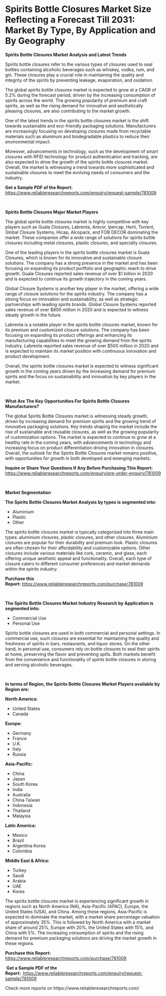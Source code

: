<p><h1>Spirits Bottle Closures Market Size Reflecting a Forecast Till 2031: Market By Type, By Application and By Geography</h1></p><p><strong>Spirits Bottle Closures Market Analysis and Latest Trends</strong></p>
<p><p>Spirits bottle closures refer to the various types of closures used to seal bottles containing alcoholic beverages such as whiskey, vodka, rum, and gin. These closures play a crucial role in maintaining the quality and integrity of the spirits by preventing leakage, evaporation, and oxidation.</p><p>The global spirits bottle closures market is expected to grow at a CAGR of 5.2% during the forecast period, driven by the increasing consumption of spirits across the world. The growing popularity of premium and craft spirits, as well as the rising demand for innovative and aesthetically pleasing closures, are also contributing to the market growth.</p><p>One of the latest trends in the spirits bottle closures market is the shift towards sustainable and eco-friendly packaging solutions. Manufacturers are increasingly focusing on developing closures made from recyclable materials such as aluminum and biodegradable plastics to reduce their environmental impact.</p><p>Moreover, advancements in technology, such as the development of smart closures with RFID technology for product authentication and tracking, are also expected to drive the growth of the spirits bottle closures market. Overall, the market is witnessing a trend towards more sophisticated and sustainable closures to meet the evolving needs of consumers and the industry.</p></p>
<p><strong>Get a Sample PDF of the Report:&nbsp;</strong> <a href="https://www.reliableresearchreports.com/enquiry/request-sample/781009">https://www.reliableresearchreports.com/enquiry/request-sample/781009</a></p>
<p>&nbsp;</p>
<p><strong>Spirits Bottle Closures Major Market Players</strong></p>
<p><p>The global spirits bottle closures market is highly competitive with key players such as Guala Closures, Labrenta, Amcor, Ipercap, Herti, Torrent, Global Closure Systems, Hicap, Alcopack, and FOB DECOR dominating the market. These companies offer a wide range of solutions for spirits bottle closures including metal closures, plastic closures, and specialty closures.</p><p>One of the leading players in the spirits bottle closures market is Guala Closures, which is known for its innovative and sustainable closure solutions. The company has a strong presence in the market and has been focusing on expanding its product portfolio and geographic reach to drive growth. Guala Closures reported sales revenue of over $1 billion in 2020 and is expected to continue its growth trajectory in the coming years.</p><p>Global Closure Systems is another key player in the market, offering a wide range of closure solutions for the spirits industry. The company has a strong focus on innovation and sustainability, as well as strategic partnerships with leading spirits brands. Global Closure Systems reported sales revenue of over $800 million in 2020 and is expected to witness steady growth in the future.</p><p>Labrenta is a notable player in the spirits bottle closures market, known for its premium and customized closure solutions. The company has been focusing on expanding its product offerings and enhancing its manufacturing capabilities to meet the growing demand from the spirits industry. Labrenta reported sales revenue of over $500 million in 2020 and is expected to maintain its market position with continuous innovation and product development.</p><p>Overall, the spirits bottle closures market is expected to witness significant growth in the coming years driven by the increasing demand for premium spirits and the focus on sustainability and innovation by key players in the market.</p></p>
<p>&nbsp;</p>
<p><strong>What Are The Key Opportunities For Spirits Bottle Closures Manufacturers?</strong></p>
<p><p>The global Spirits Bottle Closures market is witnessing steady growth, driven by increasing demand for premium spirits and the growing trend of innovative packaging solutions. Key trends shaping the market include the rise of sustainable and reusable closures, as well as the growing popularity of customization options. The market is expected to continue to grow at a healthy rate in the coming years, with advancements in technology and increasing focus on product differentiation driving innovation in closures. Overall, the outlook for the Spirits Bottle Closures market remains positive, with opportunities for growth in both developed and emerging markets.</p></p>
<p><strong>Inquire or Share Your Questions If Any Before Purchasing This Report:</strong> <a href="https://www.reliableresearchreports.com/enquiry/pre-order-enquiry/781009">https://www.reliableresearchreports.com/enquiry/pre-order-enquiry/781009</a></p>
<p>&nbsp;</p>
<p><strong>Market Segmentation</strong></p>
<p><strong>The Spirits Bottle Closures Market Analysis by types is segmented into:</strong></p>
<p><ul><li>Aluminium</li><li>Plastic</li><li>Other</li></ul></p>
<p><p>The spirits bottle closures market is typically categorized into three main types: aluminium closures, plastic closures, and other closures. Aluminium closures are popular for their durability and premium look. Plastic closures are often chosen for their affordability and customizable options. Other closures include various materials like cork, ceramic, and glass, each offering unique aesthetic appeal and functionality. Overall, each type of closure caters to different consumer preferences and market demands within the spirits industry.</p></p>
<p><strong>Purchase this Report:&nbsp;</strong><a href="https://www.reliableresearchreports.com/purchase/781009">https://www.reliableresearchreports.com/purchase/781009</a></p>
<p>&nbsp;</p>
<p><strong>The Spirits Bottle Closures Market Industry Research by Application is segmented into:</strong></p>
<p><ul><li>Commercial Use</li><li>Personal Use</li></ul></p>
<p><p>Spirits bottle closures are used in both commercial and personal settings. In commercial use, such closures are essential for maintaining the quality and freshness of spirits in bars, restaurants, and liquor stores. On the other hand, in personal use, consumers rely on bottle closures to seal their spirits at home, preserving the flavor and preventing spills. Both markets benefit from the convenience and functionality of spirits bottle closures in storing and serving alcoholic beverages.</p></p>
<p>&nbsp;</p>
<p><strong>In terms of Region, the Spirits Bottle Closures Market Players available by Region are:</strong></p>
<p>
    <p> <strong> North America: </strong>
        <ul>
            <li>United States</li>
            <li>Canada</li>
        </ul>
        </p> 
    <p> <strong> Europe: </strong>
        <ul>
            <li>Germany</li>
            <li>France</li>
            <li>U.K.</li>
            <li>Italy</li>
            <li>Russia</li>
        </ul>
        </p> 
    <p> <strong> Asia-Pacific: </strong>
        <ul>
            <li>China</li>
            <li>Japan</li>
            <li>South Korea</li>
            <li>India</li>
            <li>Australia</li>
            <li>China Taiwan</li>
            <li>Indonesia</li>
            <li>Thailand</li>
            <li>Malaysia</li>
        </ul>
        </p> 
    <p> <strong> Latin America: </strong>
        <ul>
            <li>Mexico</li>
            <li>Brazil</li>
            <li>Argentina Korea</li>
            <li>Colombia</li>
        </ul>
        </p> 
    <p> <strong> Middle East & Africa: </strong>
        <ul>
            <li>Turkey</li>
            <li>Saudi</li>
            <li>Arabia</li>
            <li>UAE</li>
            <li>Korea</li>
        </ul>
    </p>
    </p>
<p><p>The spirits bottle closures market is experiencing significant growth in regions such as North America (NA), Asia-Pacific (APAC), Europe, the United States (USA), and China. Among these regions, Asia-Pacific is expected to dominate the market, with a market share percentage valuation of approximately 35%. This is followed by North America with a market share of around 25%, Europe with 20%, the United States with 15%, and China with 5%. The increasing consumption of spirits and the rising demand for premium packaging solutions are driving the market growth in these regions.</p></p>
<p><strong>Purchase this Report: </strong><a href="https://www.reliableresearchreports.com/purchase/781009">https://www.reliableresearchreports.com/purchase/781009</a></p>
<p>&nbsp;<strong>Get a Sample PDF of the Report:&nbsp;&nbsp;</strong><a href="https://www.reliableresearchreports.com/enquiry/request-sample/781009">https://www.reliableresearchreports.com/enquiry/request-sample/781009</a></p>
<p><strong></strong></p>
<p>Check more reports on https://www.reliableresearchreports.com/</p>